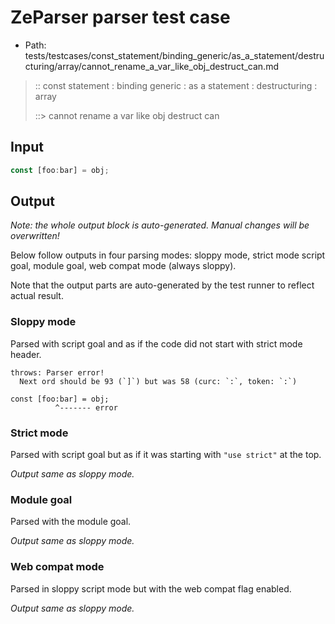 # ZeParser parser test case

- Path: tests/testcases/const_statement/binding_generic/as_a_statement/destructuring/array/cannot_rename_a_var_like_obj_destruct_can.md

> :: const statement : binding generic : as a statement : destructuring : array
>
> ::> cannot rename a var like obj destruct can

## Input

`````js
const [foo:bar] = obj;
`````

## Output

_Note: the whole output block is auto-generated. Manual changes will be overwritten!_

Below follow outputs in four parsing modes: sloppy mode, strict mode script goal, module goal, web compat mode (always sloppy).

Note that the output parts are auto-generated by the test runner to reflect actual result.

### Sloppy mode

Parsed with script goal and as if the code did not start with strict mode header.

`````
throws: Parser error!
  Next ord should be 93 (`]`) but was 58 (curc: `:`, token: `:`)

const [foo:bar] = obj;
          ^------- error
`````

### Strict mode

Parsed with script goal but as if it was starting with `"use strict"` at the top.

_Output same as sloppy mode._

### Module goal

Parsed with the module goal.

_Output same as sloppy mode._

### Web compat mode

Parsed in sloppy script mode but with the web compat flag enabled.

_Output same as sloppy mode._
